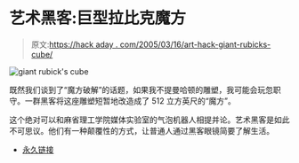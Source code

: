 # 艺术黑客:巨型拉比克魔方

> 原文:[https://hack aday . com/2005/03/16/art-hack-giant-rubicks-cube/](https://hackaday.com/2005/03/16/art-hack-giant-rubicks-cube/)

![giant rubick's cube](img/fa37755b822a20c9b024e166834e7235.png)

既然我们谈到了“魔方破解”的话题，如果我不提曼哈顿的雕塑，我可能会玩忽职守。一群黑客将这座雕塑短暂地改造成了 512 立方英尺的“魔方”。

这个绝对可以和麻省理工学院媒体实验室的气泡机器人相提并论。艺术黑客是如此不可思议。他们有一种颠覆性的方式，让普通人通过黑客眼镜简要了解生活。

*   [永久链接](http://www.alltooflat.com/pranks/cube/)